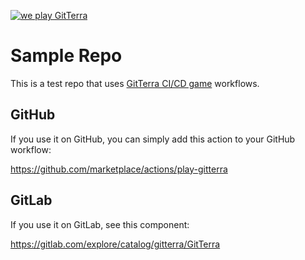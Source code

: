 [![we play GitTerra](https://github.com/GitTerraGame/TestRepo/actions/workflows/gitterra.yml/badge.svg)](https://github.com/GitTerraGame/TestRepo/actions/workflows/gitterra.yml)

# Sample Repo

This is a test repo that uses [GitTerra CI/CD game](https://gitterra.com/) workflows.

## GitHub

If you use it on GitHub, you can simply add this action to your GitHub workflow:

https://github.com/marketplace/actions/play-gitterra

## GitLab

If you use it on GitLab, see this component:

https://gitlab.com/explore/catalog/gitterra/GitTerra

